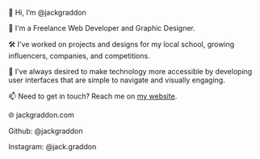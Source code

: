 👋 Hi, I’m @jackgraddon

👀 I'm a Freelance Web Developer and Graphic Designer.

🛠 I've worked on projects and designs for my local school, growing influencers, companies, and competitions.

🌴 I've always desired to make technology more accessible by developing user interfaces that are simple to navigate and visually engaging.

📫 Need to get in touch? Reach me on [my website](https://jackgraddon.com/contact/).

🌐 jackgraddon.com

   Github: @jackgraddon
   
   Instagram: @jack.graddon
